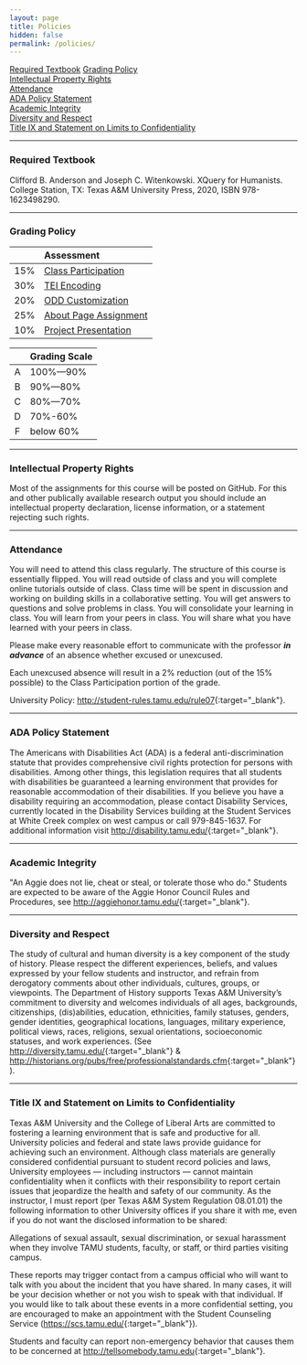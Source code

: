 ```yaml
---
layout: page
title: Policies
hidden: false
permalink: /policies/
---
```


[Required Textbook](#required-textbook) 
[Grading Policy](#grading-policy)  
[Intellectual Property Rights](#intellectual-property-rights)  
[Attendance](#attendance)  
[ADA Policy Statement](#ada-policy-statement)  
[Academic Integrity](#academic-integrity)  
[Diversity and Respect](#diversity-and-respect)  
[Title IX and Statement on Limits to Confidentiality](#title-ix-and-statement-on-limits-to-confidentiality)


_____ 
### Required Textbook
Clifford B. Anderson and Joseph C. Witenkowski. XQuery for Humanists. College Station, TX: Texas A&M University Press, 2020, ISBN 978-1623498290.



_____
### Grading Policy

|  | Assessment |
| :---: | :------- |
| 15% | [Class Participation](../participation) |
| 30% | [TEI Encoding](../encoding) |
| 20% | [ODD Customization](../odd) |
| 25% | [About Page Assignment](../about-page)|
| 10% | [Project Presentation](../presentation)|


|  | Grading Scale |
| :---: | :------- |
| A | 100%—90% |
| B | 90%—80% |
| C | 80%—70% |
| D | 70%-60% |
| F | below 60% |


_____
### Intellectual Property Rights
Most of the assignments for this course will be posted on GitHub. For this and
other publically available research output you should include an intellectual property
declaration, license information, or a statement rejecting such rights.

_____
### Attendance
You will need to attend this class regularly. The structure of this course is
essentially flipped. You will read outside of class and you will complete
online tutorials outside of class. Class time will be spent in discussion
and working on building skills in a collaborative setting. You will get answers
to questions and solve problems in class. You will consolidate your learning
in class. You will learn from your peers in class. You will share what you
have learned with your peers in class.

Please make every reasonable effort to communicate with the professor _**in
advance**_ of an absence whether excused or unexcused.

Each unexcused absence will result in a 2% reduction (out of the 15% possible)
to the Class Participation portion of the grade.

University Policy: <http://student-rules.tamu.edu/rule07>{:target="_blank"}.

_____
### ADA Policy Statement
The Americans with Disabilities Act (ADA) is a federal anti-discrimination statute
that provides comprehensive civil rights protection for persons with disabilities.
Among other things, this legislation requires that all students with disabilities
be guaranteed a learning environment that provides for reasonable accommodation of
their disabilities. If you believe you have a disability requiring an accommodation,
please contact Disability Services, currently located in the Disability Services
building at the Student Services at White Creek complex on west campus or call
979-845-1637. For additional information visit <http://disability.tamu.edu/>{:target="_blank"}.

_____
### Academic Integrity
"An Aggie does not lie, cheat or steal,
or tolerate those who do." Students are expected to be aware of the Aggie Honor
Council Rules and Procedures, see <http://aggiehonor.tamu.edu/>{:target="_blank"}.

_____
### Diversity and Respect
The study of cultural and human diversity is a key
component of the study of history. Please respect the different experiences,
beliefs, and values expressed by your fellow students and instructor, and refrain
from derogatory comments about other individuals, cultures, groups, or viewpoints.
The Department of History supports Texas A&M University’s commitment to diversity
and welcomes individuals of all ages, backgrounds, citizenships, (dis)abilities,
education, ethnicities, family statuses, genders, gender identities, geographical
locations, languages, military experience, political views, races, religions, sexual
orientations, socioeconomic statuses, and work experiences.
(See <http://diversity.tamu.edu/>{:target="_blank"} 
& <http://historians.org/pubs/free/professionalstandards.cfm>{:target="_blank"}).

_____

### Title IX and Statement on Limits to Confidentiality
Texas A&M University and the College of Liberal Arts are committed to fostering
a learning environment that is safe and productive for all. University policies
and federal and state laws provide guidance for achieving such an environment.
Although class materials are generally considered confidential pursuant to
student record policies and laws, University employees — including instructors
— cannot maintain confidentiality when it conflicts with their responsibility
to report certain issues that jeopardize the health and safety of our community.
As the instructor, I must report (per Texas A&M System Regulation 08.01.01) the
following information to other University offices if you share it with me, even
if you do not want the disclosed information to be shared:

Allegations of sexual assault, sexual discrimination, or sexual harassment when
they involve TAMU students, faculty, or staff, or third parties visiting campus.

These reports may trigger contact from a campus official who will want to talk
with you about the incident that you have shared. In many cases, it will be your
decision whether or not you wish to speak with that individual. If you would
like to talk about these events in a more confidential setting, you are
encouraged to make an appointment with the Student Counseling Service
(<https://scs.tamu.edu/>{:target="_blank"}).


Students and faculty can report non-emergency behavior that causes them to be
concerned at <http://tellsomebody.tamu.edu>{:target="_blank"}.
